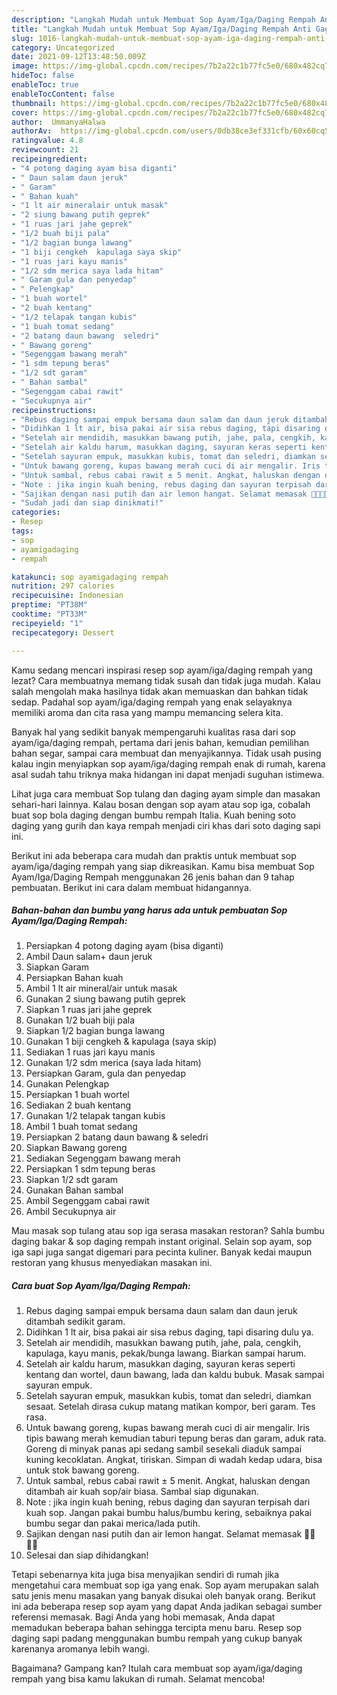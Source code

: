 ```yaml
---
description: "Langkah Mudah untuk Membuat Sop Ayam/Iga/Daging Rempah Anti Gagal"
title: "Langkah Mudah untuk Membuat Sop Ayam/Iga/Daging Rempah Anti Gagal"
slug: 1016-langkah-mudah-untuk-membuat-sop-ayam-iga-daging-rempah-anti-gagal
category: Uncategorized
date: 2021-09-12T13:48:50.009Z
image: https://img-global.cpcdn.com/recipes/7b2a22c1b77fc5e0/680x482cq70/sop-ayamigadaging-rempah-foto-resep-utama.jpg
hideToc: false
enableToc: true
enableTocContent: false
thumbnail: https://img-global.cpcdn.com/recipes/7b2a22c1b77fc5e0/680x482cq70/sop-ayamigadaging-rempah-foto-resep-utama.jpg
cover: https://img-global.cpcdn.com/recipes/7b2a22c1b77fc5e0/680x482cq70/sop-ayamigadaging-rempah-foto-resep-utama.jpg
author:  UmmanyaHalwa
authorAv:  https://img-global.cpcdn.com/users/0db38ce3ef331cfb/60x60cq50/avatar.jpg
ratingvalue: 4.8
reviewcount: 21
recipeingredient:
- "4 potong daging ayam bisa diganti"
- " Daun salam daun jeruk"
- " Garam"
- " Bahan kuah"
- "1 lt air mineralair untuk masak"
- "2 siung bawang putih geprek"
- "1 ruas jari jahe geprek"
- "1/2 buah biji pala"
- "1/2 bagian bunga lawang"
- "1 biji cengkeh  kapulaga saya skip"
- "1 ruas jari kayu manis"
- "1/2 sdm merica saya lada hitam"
- " Garam gula dan penyedap"
- " Pelengkap"
- "1 buah wortel"
- "2 buah kentang"
- "1/2 telapak tangan kubis"
- "1 buah tomat sedang"
- "2 batang daun bawang  seledri"
- " Bawang goreng"
- "Segenggam bawang merah"
- "1 sdm tepung beras"
- "1/2 sdt garam"
- " Bahan sambal"
- "Segenggam cabai rawit"
- "Secukupnya air"
recipeinstructions:
- "Rebus daging sampai empuk bersama daun salam dan daun jeruk ditambah sedikit garam."
- "Didihkan 1 lt air, bisa pakai air sisa rebus daging, tapi disaring dulu ya."
- "Setelah air mendidih, masukkan bawang putih, jahe, pala, cengkih, kapulaga, kayu manis, pekak/bunga lawang. Biarkan sampai harum."
- "Setelah air kaldu harum, masukkan daging, sayuran keras seperti kentang dan wortel, daun bawang, lada dan kaldu bubuk. Masak sampai sayuran empuk."
- "Setelah sayuran empuk, masukkan kubis, tomat dan seledri, diamkan sesaat. Setelah dirasa cukup matang matikan kompor, beri garam. Tes rasa."
- "Untuk bawang goreng, kupas bawang merah cuci di air mengalir. Iris tipis bawang merah kemudian taburi tepung beras dan garam, aduk rata. Goreng di minyak panas api sedang sambil sesekali diaduk sampai kuning kecoklatan. Angkat, tiriskan. Simpan di wadah kedap udara, bisa untuk stok bawang goreng."
- "Untuk sambal, rebus cabai rawit ± 5 menit. Angkat, haluskan dengan ditambah air kuah sop/air biasa. Sambal siap digunakan."
- "Note : jika ingin kuah bening, rebus daging dan sayuran terpisah dari kuah sop. Jangan pakai bumbu halus/bumbu kering, sebaiknya pakai bumbu segar dan pakai merica/lada putih."
- "Sajikan dengan nasi putih dan air lemon hangat. Selamat memasak 👨‍🍳👨‍🍳"
- "Sudah jadi dan siap dinikmati!"
categories:
- Resep
tags:
- sop
- ayamigadaging
- rempah

katakunci: sop ayamigadaging rempah 
nutrition: 297 calories
recipecuisine: Indonesian
preptime: "PT38M"
cooktime: "PT33M"
recipeyield: "1"
recipecategory: Dessert

---
```



Kamu sedang mencari inspirasi resep sop ayam/iga/daging rempah yang lezat? Cara membuatnya memang tidak susah dan tidak juga mudah. Kalau salah mengolah maka hasilnya tidak akan memuaskan dan bahkan tidak sedap. Padahal sop ayam/iga/daging rempah yang enak selayaknya memiliki aroma dan cita rasa yang mampu memancing selera kita.


Banyak hal yang sedikit banyak mempengaruhi kualitas rasa dari sop ayam/iga/daging rempah, pertama dari jenis bahan, kemudian pemilihan bahan segar, sampai cara membuat dan menyajikannya. Tidak usah pusing kalau ingin menyiapkan sop ayam/iga/daging rempah enak di rumah, karena asal sudah tahu triknya maka hidangan ini dapat menjadi suguhan istimewa.

Lihat juga cara membuat Sop tulang dan daging ayam simple dan masakan sehari-hari lainnya. Kalau bosan dengan sop ayam atau sop iga, cobalah buat sop bola daging dengan bumbu rempah Italia. Kuah bening soto daging yang gurih dan kaya rempah menjadi ciri khas dari soto daging sapi ini.


Berikut ini ada beberapa cara mudah dan praktis untuk membuat sop ayam/iga/daging rempah yang siap dikreasikan. Kamu bisa membuat Sop Ayam/Iga/Daging Rempah menggunakan 26 jenis bahan dan 9 tahap pembuatan. Berikut ini cara dalam membuat hidangannya.

<!--inarticleads1-->

##### Bahan-bahan dan bumbu yang harus ada untuk pembuatan Sop Ayam/Iga/Daging Rempah:

1. Persiapkan 4 potong daging ayam (bisa diganti)
1. Ambil  Daun salam+ daun jeruk
1. Siapkan  Garam
1. Persiapkan  Bahan kuah
1. Ambil 1 lt air mineral/air untuk masak
1. Gunakan 2 siung bawang putih geprek
1. Siapkan 1 ruas jari jahe geprek
1. Gunakan 1/2 buah biji pala
1. Siapkan 1/2 bagian bunga lawang
1. Gunakan 1 biji cengkeh &amp; kapulaga (saya skip)
1. Sediakan 1 ruas jari kayu manis
1. Gunakan 1/2 sdm merica (saya lada hitam)
1. Persiapkan  Garam, gula dan penyedap
1. Gunakan  Pelengkap
1. Persiapkan 1 buah wortel
1. Sediakan 2 buah kentang
1. Gunakan 1/2 telapak tangan kubis
1. Ambil 1 buah tomat sedang
1. Persiapkan 2 batang daun bawang &amp; seledri
1. Siapkan  Bawang goreng
1. Sediakan Segenggam bawang merah
1. Persiapkan 1 sdm tepung beras
1. Siapkan 1/2 sdt garam
1. Gunakan  Bahan sambal
1. Ambil Segenggam cabai rawit
1. Ambil Secukupnya air


Mau masak sop tulang atau sop iga serasa masakan restoran? Sahla bumbu daging bakar &amp; sop daging rempah instant original. Selain sop ayam, sop iga sapi juga sangat digemari para pecinta kuliner. Banyak kedai maupun restoran yang khusus menyediakan masakan ini. 

<!--inarticleads2-->

##### Cara buat Sop Ayam/Iga/Daging Rempah:

1. Rebus daging sampai empuk bersama daun salam dan daun jeruk ditambah sedikit garam.
1. Didihkan 1 lt air, bisa pakai air sisa rebus daging, tapi disaring dulu ya.
1. Setelah air mendidih, masukkan bawang putih, jahe, pala, cengkih, kapulaga, kayu manis, pekak/bunga lawang. Biarkan sampai harum.
1. Setelah air kaldu harum, masukkan daging, sayuran keras seperti kentang dan wortel, daun bawang, lada dan kaldu bubuk. Masak sampai sayuran empuk.
1. Setelah sayuran empuk, masukkan kubis, tomat dan seledri, diamkan sesaat. Setelah dirasa cukup matang matikan kompor, beri garam. Tes rasa.
1. Untuk bawang goreng, kupas bawang merah cuci di air mengalir. Iris tipis bawang merah kemudian taburi tepung beras dan garam, aduk rata. Goreng di minyak panas api sedang sambil sesekali diaduk sampai kuning kecoklatan. Angkat, tiriskan. Simpan di wadah kedap udara, bisa untuk stok bawang goreng.
1. Untuk sambal, rebus cabai rawit ± 5 menit. Angkat, haluskan dengan ditambah air kuah sop/air biasa. Sambal siap digunakan.
1. Note : jika ingin kuah bening, rebus daging dan sayuran terpisah dari kuah sop. Jangan pakai bumbu halus/bumbu kering, sebaiknya pakai bumbu segar dan pakai merica/lada putih.
1. Sajikan dengan nasi putih dan air lemon hangat. Selamat memasak 👨‍🍳👨‍🍳
1. Selesai dan siap dihidangkan!

Tetapi sebenarnya kita juga bisa menyajikan sendiri di rumah jika mengetahui cara membuat sop iga yang enak. Sop ayam merupakan salah satu jenis menu masakan yang banyak disukai oleh banyak orang. Berikut ini ada beberapa resep sop ayam yang dapat Anda jadikan sebagai sumber referensi memasak. Bagi Anda yang hobi memasak, Anda dapat memadukan beberapa bahan sehingga tercipta menu baru. Resep sop daging sapi padang menggunakan bumbu rempah yang cukup banyak karenanya aromanya lebih wangi. 

Bagaimana? Gampang kan? Itulah cara membuat sop ayam/iga/daging rempah yang bisa kamu lakukan di rumah. Selamat mencoba!
